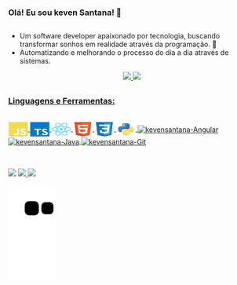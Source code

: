 ### Olá! Eu sou keven Santana! 👋

##

  - Um software developer apaixonado por tecnologia, buscando transformar sonhos em realidade através da programação. 👋
  - Automatizando e melhorando o processo do dia a dia através de sistemas.

<div align="center">
  <a href="https://github.com/kevensantana">
  <img height="180em" src="https://github-readme-stats.vercel.app/api?username=kevensantana&show_icons=true&theme=dracula&include_all_commits=true&count_private=true"/>
  <img height="180em" src="https://github-readme-stats.vercel.app/api/top-langs/?username=rafaballerini&layout=compact&langs_count=7&theme=dracula"/>
</div>

##
  
### Linguagens e Ferramentas:
<div style="display: inline_block"><br>
  <img align="center" alt="kevensantana-Js" height="30" width="40" src="https://raw.githubusercontent.com/devicons/devicon/master/icons/javascript/javascript-plain.svg">
  <img align="center" alt="kevensantana-Ts" height="30" width="40" src="https://raw.githubusercontent.com/devicons/devicon/master/icons/typescript/typescript-plain.svg">
  <img align="center" alt="kevensantana-React" height="30" width="40" src="https://raw.githubusercontent.com/devicons/devicon/master/icons/react/react-original.svg">
  <img align="center" alt="kevensantana-HTML" height="30" width="40" src="https://raw.githubusercontent.com/devicons/devicon/master/icons/html5/html5-original.svg">
  <img align="center" alt="kevensantana-CSS" height="30" width="40" src="https://raw.githubusercontent.com/devicons/devicon/master/icons/css3/css3-original.svg">
  <img align="center" alt="kevensantana-Python" height="30" width="40" src="https://raw.githubusercontent.com/devicons/devicon/master/icons/python/python-original.svg">
  <img align="center" alt="kevensantana-Angular" height="30" width="40" src="https://cdn.jsdelivr.net/gh/devicons/devicon/icons/angularjs/angularjs-original.svg">
  <img align="center" alt="kevensantana-Java" height="30" width="40" src="https://cdn.jsdelivr.net/gh/devicons/devicon/icons/java/java-original-wordmark.svg">
  <img align="center" alt="kevensantana-Git" height="30" width="40" src="https://cdn.jsdelivr.net/gh/devicons/devicon/icons/git/git-original.svg">
</div>
  
##
<br>
<div>
  <a href="#" target="_blank">
  <img src="https://img.shields.io/badge/Discord-7289DA?style=for-the-badge&logo=discord&logoColor=white" target="_blank"></a> 
  
  <a target="_blank" href="mailto:kevensantana40@gmail.com" alt="Gmail">
  <img src="https://img.shields.io/badge/Gmail-D14836?style=for-the-badge&logo=gmail&logoColor=white"</a>
    
  <a href="https://www.linkedin.com/in/keven-santana-2aaa50165/" target="_blank">
  <img src="https://img.shields.io/badge/-LinkedIn-%230077B5?style=for-the-badge&logo=linkedin&logoColor=white" target="_blank"></a> 

  ![Snake animation](https://github.com/rafaballerini/rafaballerini/blob/output/github-contribution-grid-snake.svg)
    
</div>

